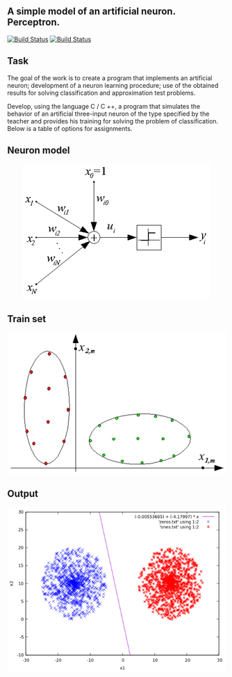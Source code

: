 ## A simple model of an artificial neuron. Perceptron.

[![Build Status](https://travis-ci.com/rugleb/calculator.svg?branch=master)](https://travis-ci.com/rugleb/calculator)
[![Build Status](https://travis-ci.com/rugleb/neuron.svg?branch=master)](https://travis-ci.com/rugleb/neuron)

## Task

The goal of the work is to create a program that implements an artificial neuron; development of a neuron learning procedure; use of the obtained results for solving classification and approximation test problems.  

Develop, using the language C / C ++, a program that simulates the behavior of an artificial three-input neuron of the type specified by the teacher and provides his training for solving the problem of classification. Below is a table of options for assignments.

## Neuron model

<p align="center">
    <img src="https://raw.githubusercontent.com/rugleb/neuron/develop/images/neuron.png">
</p>

## Train set

<p align="center">
    <img src="https://raw.githubusercontent.com/rugleb/neuron/develop/images/data.png">
</p>

## Output

<p align="center">
    <img src="https://raw.githubusercontent.com/rugleb/neuron/develop/images/output.png">
</p>
